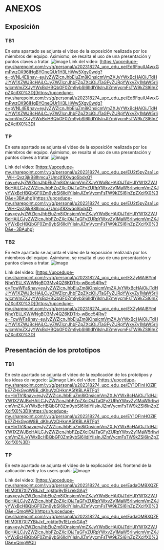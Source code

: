 # ANEXOS
## Exposición

### TB1
En este apartado se adjunta el video de la exposición realizada por los miembros del equipo. Asimismo, se resalta el uso de una presentación y puntos claves a tratar.
![image](https://github.com/user-attachments/assets/551c4696-b65b-4da1-91ce-155da8cf8b43)
Link del video: [https://upcedupe-my.sharepoint.com/:v:/g/personal/u202318274_upc_edu_pe/Ed6FquIU4wxGmPwzOX96IHgBYOneQUr1H3LHWw5Xgy0wdg?e=pVNL4E&nav=eyJyZWZlcnJhbEluZm8iOnsicmVmZXJyYWxBcHAiOiJTdHJlYW1XZWJBcHAiLCJyZWZlcnJhbFZpZXciOiJTaGFyZURpYWxvZy1MaW5rIiwicmVmZXJyYWxBcHBQbGF0Zm9ybSI6IldlYiIsInJlZmVycmFsTW9kZSI6InZpZXcifX0%3D](https://upcedupe-my.sharepoint.com/:v:/g/personal/u202318274_upc_edu_pe/Ed6FquIU4wxGmPwzOX96IHgBYOneQUr1H3LHWw5Xgy0wdg?e=pVNL4E&nav=eyJyZWZlcnJhbEluZm8iOnsicmVmZXJyYWxBcHAiOiJTdHJlYW1XZWJBcHAiLCJyZWZlcnJhbFZpZXciOiJTaGFyZURpYWxvZy1MaW5rIiwicmVmZXJyYWxBcHBQbGF0Zm9ybSI6IldlYiIsInJlZmVycmFsTW9kZSI6InZpZXcifX0%3D)

### TP
En este apartado se adjunta el video de la exposición realizada por los miembros del equipo. Asimismo, se resalta el uso de una presentación y puntos claves a tratar.
![image](https://github.com/user-attachments/assets/c6f04b99-811b-4b48-9612-20e2a9947f18)

Link del video: [https://upcedupe-my.sharepoint.com/:v:/g/personal/u202318274_upc_edu_pe/EU2t5pvZsa1Lq_WH-Qvz3jkB8lhmcu7Umcjf8XwqoSbdxQ?nav=eyJyZWZlcnJhbEluZm8iOnsicmVmZXJyYWxBcHAiOiJTdHJlYW1XZWJBcHAiLCJyZWZlcnJhbFZpZXciOiJTaGFyZURpYWxvZy1MaW5rIiwicmVmZXJyYWxBcHBQbGF0Zm9ybSI6IldlYiIsInJlZmVycmFsTW9kZSI6InZpZXcifX0%3D&e=3BAuhp](https://upcedupe-my.sharepoint.com/:v:/g/personal/u202318274_upc_edu_pe/EU2t5pvZsa1Lq_WH-Qvz3jkB8lhmcu7Umcjf8XwqoSbdxQ?nav=eyJyZWZlcnJhbEluZm8iOnsicmVmZXJyYWxBcHAiOiJTdHJlYW1XZWJBcHAiLCJyZWZlcnJhbFZpZXciOiJTaGFyZURpYWxvZy1MaW5rIiwicmVmZXJyYWxBcHBQbGF0Zm9ybSI6IldlYiIsInJlZmVycmFsTW9kZSI6InZpZXcifX0%3D&e=3BAuhp)

### TB2
En este apartado se adjunta el video de la exposición realizada por los miembros del equipo. Asimismo, se resalta el uso de una presentación y puntos claves a tratar.
![image](https://github.com/user-attachments/assets/eb321c49-8718-476c-800c-bfab51500d6d)

Link del video: [https://upcedupe-my.sharepoint.com/:v:/g/personal/u202318274_upc_edu_pe/EXZyMAlBYmlNheYEU_KWWNgBO3Mv4QZ6KDTrb-wBoc54Rw?e=FcwWFa&nav=eyJyZWZlcnJhbEluZm8iOnsicmVmZXJyYWxBcHAiOiJTdHJlYW1XZWJBcHAiLCJyZWZlcnJhbFZpZXciOiJTaGFyZURpYWxvZy1MaW5rIiwicmVmZXJyYWxBcHBQbGF0Zm9ybSI6IldlYiIsInJlZmVycmFsTW9kZSI6InZpZXcifX0%3D](https://upcedupe-my.sharepoint.com/:v:/g/personal/u202318274_upc_edu_pe/EXZyMAlBYmlNheYEU_KWWNgBO3Mv4QZ6KDTrb-wBoc54Rw?e=FcwWFa&nav=eyJyZWZlcnJhbEluZm8iOnsicmVmZXJyYWxBcHAiOiJTdHJlYW1XZWJBcHAiLCJyZWZlcnJhbFZpZXciOiJTaGFyZURpYWxvZy1MaW5rIiwicmVmZXJyYWxBcHBQbGF0Zm9ybSI6IldlYiIsInJlZmVycmFsTW9kZSI6InZpZXcifX0%3D)

## Presentación de los prototipos

### TB1
En este apartado se adjunta el video de la explicación de los prototipos y las ideas de negocio:
![image](https://github.com/user-attachments/assets/f118fe19-cc8e-429f-8e00-bcbd0cf78a36)
Link del video: [https://upcedupe-my.sharepoint.com/:v:/g/personal/u202318274_upc_edu_pe/EY1OFlnHOZlFkE7ZHkGyqW8B_dKhuVzDHkmA5fKBLARTFg?e=HinTh1&nav=eyJyZWZlcnJhbEluZm8iOnsicmVmZXJyYWxBcHAiOiJTdHJlYW1XZWJBcHAiLCJyZWZlcnJhbFZpZXciOiJTaGFyZURpYWxvZy1MaW5rIiwicmVmZXJyYWxBcHBQbGF0Zm9ybSI6IldlYiIsInJlZmVycmFsTW9kZSI6InZpZXcifX0%3D](https://upcedupe-my.sharepoint.com/:v:/g/personal/u202318274_upc_edu_pe/EY1OFlnHOZlFkE7ZHkGyqW8B_dKhuVzDHkmA5fKBLARTFg?e=HinTh1&nav=eyJyZWZlcnJhbEluZm8iOnsicmVmZXJyYWxBcHAiOiJTdHJlYW1XZWJBcHAiLCJyZWZlcnJhbFZpZXciOiJTaGFyZURpYWxvZy1MaW5rIiwicmVmZXJyYWxBcHBQbGF0Zm9ybSI6IldlYiIsInJlZmVycmFsTW9kZSI6InZpZXcifX0%3D)


### TP
En este apartado se adjunta el video de la explicación deL frontend de la aplicación web y los users goals:
![image](https://github.com/user-attachments/assets/b326bb45-2bae-422a-8037-a9821400b39d)


Link del video: [https://upcedupe-my.sharepoint.com/:v:/g/personal/u202318274_upc_edu_pe/EadaOMBXQZFHlIM0f87Xl7YBkJxf_rgkttq9y1ELrekGAg?nav=eyJyZWZlcnJhbEluZm8iOnsicmVmZXJyYWxBcHAiOiJTdHJlYW1XZWJBcHAiLCJyZWZlcnJhbFZpZXciOiJTaGFyZURpYWxvZy1MaW5rIiwicmVmZXJyYWxBcHBQbGF0Zm9ybSI6IldlYiIsInJlZmVycmFsTW9kZSI6InZpZXcifX0%3D&e=QmqWQl](https://upcedupe-my.sharepoint.com/:v:/g/personal/u202318274_upc_edu_pe/EadaOMBXQZFHlIM0f87Xl7YBkJxf_rgkttq9y1ELrekGAg?nav=eyJyZWZlcnJhbEluZm8iOnsicmVmZXJyYWxBcHAiOiJTdHJlYW1XZWJBcHAiLCJyZWZlcnJhbFZpZXciOiJTaGFyZURpYWxvZy1MaW5rIiwicmVmZXJyYWxBcHBQbGF0Zm9ybSI6IldlYiIsInJlZmVycmFsTW9kZSI6InZpZXcifX0%3D&e=QmqWQl)
